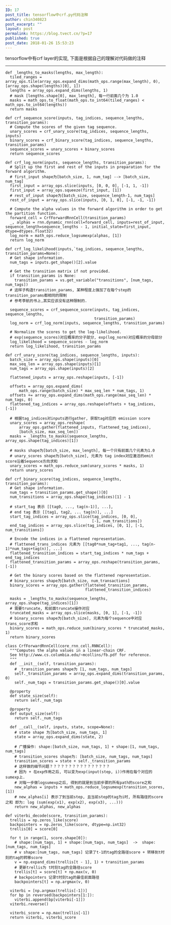 ```yaml
---
ID: 17
post_title: tensorflow中crf.py代码注释
author: chin340823
post_excerpt: ""
layout: post
permalink: https://blog.tvect.cn/?p=17
published: true
post_date: 2018-01-26 15:53:23
---
```

tensorflow中有crf layer的实现, 下面是根据自己的理解对代码做的注释

<!--more-->

<hr />

<pre><code class="language-python ">def _lengths_to_masks(lengths, max_length):
  tiled_ranges = array_ops.tile(array_ops.expand_dims(math_ops.range(max_length), 0), [array_ops.shape(lengths)[0], 1])
  lengths = array_ops.expand_dims(lengths, 1)
  # mask [lengths.shape[0], max_length], 每一行前面几个为 1.0
  masks = math_ops.to_float(math_ops.to_int64(tiled_ranges) &lt; math_ops.to_int64(lengths))
  return masks

def crf_sequence_score(inputs, tag_indices, sequence_lengths, transition_params):
  # Compute the scores of the given tag sequence.
  unary_scores = crf_unary_score(tag_indices, sequence_lengths, inputs)
  binary_scores = crf_binary_score(tag_indices, sequence_lengths, transition_params)
  sequence_scores = unary_scores + binary_scores
  return sequence_scores

def crf_log_norm(inputs, sequence_lengths, transition_params):
  # Split up the first and rest of the inputs in preparation for the forward algorithm.
  # first_input shape为[batch_size, 1, num_tag] --&gt; [batch_size, num_tag]
  first_input = array_ops.slice(inputs, [0, 0, 0], [-1, 1, -1])
  first_input = array_ops.squeeze(first_input, [1])
  # rest_of_input shape为[batch_size, sequence_length-1, num_tags]
  rest_of_input = array_ops.slice(inputs, [0, 1, 0], [-1, -1, -1])

  # Compute the alpha values in the forward algorithm in order to get the partition function.
  forward_cell = CrfForwardRnnCell(transition_params)
  _, alphas = rnn.dynamic_rnn(cell=forward_cell, inputs=rest_of_input, sequence_length=sequence_lengths - 1, initial_state=first_input, dtype=dtypes.float32)
  log_norm = math_ops.reduce_logsumexp(alphas, [1])
  return log_norm

def crf_log_likelihood(inputs,`tag_indices, sequence_lengths, transition_params=None):
  # Get shape information.
  num_tags = inputs.get_shape()[2].value

  # Get the transition matrix if not provided.
  if transition_params is None:
    transition_params = vs.get_variable("transitions", [num_tags, num_tags])
  # 这样子构造transition_params, 某种程度上强加了在每个step的transition_params都相同的限制
  # 参考李航的书上,其实应该没有这种限制的.

  sequence_scores = crf_sequence_score(inputs, tag_indices, sequence_lengths,
                                       transition_params)
  log_norm = crf_log_norm(inputs, sequence_lengths, transition_params)

  # Normalize the scores to get the log-likelihood.
  # exp(sequence_scores)对应概率的分子部分, exp(log_norm)对应概率的分母部分
  log_likelihood = sequence_scores - log_norm
  return log_likelihood, transition_params

def crf_unary_score(tag_indices, sequence_lengths, inputs):
  batch_size = array_ops.shape(inputs)[0]
  max_seq_len = array_ops.shape(inputs)[1]
  num_tags = array_ops.shape(inputs)[2]

  flattened_inputs = array_ops.reshape(inputs, [-1])

  offsets = array_ops.expand_dims(
      math_ops.range(batch_size) * max_seq_len * num_tags, 1)
  offsets += array_ops.expand_dims(math_ops.range(max_seq_len) * num_tags, 0)
  flattened_tag_indices = array_ops.reshape(offsets + tag_indices, [-1])

  # 根据tag_indices对inputs进行gather, 获取tag对应的 emission score
  unary_scores = array_ops.reshape(
      array_ops.gather(flattened_inputs, flattened_tag_indices),
      [batch_size, max_seq_len])
  masks = _lengths_to_masks(sequence_lengths, array_ops.shape(tag_indices)[1])

  # masks shape为[batch_size, max_length], 每一个只有前面几个元素为1.0
  # unary_scores shape为[batch_size], 元素为 tag index对应激活的emit score沿着Sequence方向求和 
  unary_scores = math_ops.reduce_sum(unary_scores * masks, 1)
  return unary_scores

def crf_binary_score(tag_indices, sequence_lengths, transition_params):
  # Get shape information.
  num_tags = transition_params.get_shape()[0]
  num_transitions = array_ops.shape(tag_indices)[1] - 1

  # start_tag 表示 [[tag0, ..., tag(n-1)], ...], 
  # end tag 表示 [[tag1, tag2, ... tag(n)], ...]
  start_tag_indices = array_ops.slice(tag_indices, [0, 0],
                                      [-1, num_transitions])
  end_tag_indices = array_ops.slice(tag_indices, [0, 1], [-1, num_transitions])

  # Encode the indices in a flattened representation.
  # flattened_trans_indices 元素为 [[tag0*num_tag+tag1, ..., tag(n-1)*num_tags+tag(n)], ...]
  flattened_transition_indices = start_tag_indices * num_tags + end_tag_indices
  flattened_transition_params = array_ops.reshape(transition_params, [-1])

  # Get the binary scores based on the flattened representation.
  # binary_scores shape为[batch_size, num_transactions]
  binary_scores = array_ops.gather(flattened_transition_params,
                                   flattened_transition_indices)

  masks = _lengths_to_masks(sequence_lengths, array_ops.shape(tag_indices)[1])
  # 需要truncate, 和前面truncate操作对应
  truncated_masks = array_ops.slice(masks, [0, 1], [-1, -1])
  # binary_scores shape为[batch_size], 元素为每个sequence中对应trans_score求和
  binary_scores = math_ops.reduce_sum(binary_scores * truncated_masks, 1)
  return binary_scores

class CrfForwardRnnCell(core_rnn_cell.RNNCell):
  """Computes the alpha values in a linear-chain CRF.
  See http://www.cs.columbia.edu/~mcollins/fb.pdf for reference.
  """
  def __init__(self, transition_params):
    # _transition_params shape为 [1, num_tags, num_tags]
    self._transition_params = array_ops.expand_dims(transition_params, 0)
    self._num_tags = transition_params.get_shape()[0].value

  @property
  def state_size(self):
    return self._num_tags

  @property
  def output_size(self):
    return self._num_tags

  def __call__(self, inputs, state, scope=None):
    # state shape 为[batch_size, num_tags, 1]
    state = array_ops.expand_dims(state, 2)

    # 广播操作: shape:[batch_size, num_tags, 1] + shape:[1, num_tags, num_tags] 
    # transition_scores shape为: [batch_size, num_tags, num_tags]
    transition_scores = state + self._transition_params
    # 这样做的细节问题？？？？？？？？？？？？？？？？
    # 因为 + 在exp作用之后, 可以变为exp(input(step, i))作用在每个对应的sumexp上.
    # 对每一步做logsumexp之后, 得到的就是到当前步骤的所有path的score之和
    new_alphas = inputs + math_ops.reduce_logsumexp(transition_scores, [1])
    # new_alphas[i] 表示了到当前step, 且当前step的tag为i时, 所有路径的score之和 即为: log (sum(exp(x1), exp(x2), exp(x3), ...)))
    return new_alphas, new_alphas

def viterbi_decode(score, transition_params):
  trellis = np.zeros_like(score)
  backpointers = np.zeros_like(score, dtype=np.int32)
  trellis[0] = score[0]

  for t in range(1, score.shape[0]):
    # shape:[num_tags, 1] + shape:[num_tags, num_tags]  -&gt;  shape:[num_tags, num_tags]
    # v shape:[num_tags, num_tags] 记录了t-1的tag的全路径score + 转移到t时刻的tag的转移score
    v = np.expand_dims(trellis[t - 1], 1) + transition_params
    # 更新trellis为 t时刻tag的全路径score
    trellis[t] = score[t] + np.max(v, 0)
    # backpointers 记录t时刻tag的最佳前面路径
    backpointers[t] = np.argmax(v, 0)

  viterbi = [np.argmax(trellis[-1])]
  for bp in reversed(backpointers[1:]):
    viterbi.append(bp[viterbi[-1]])
  viterbi.reverse()

  viterbi_score = np.max(trellis[-1])
  return viterbi, viterbi_score
</code></pre>